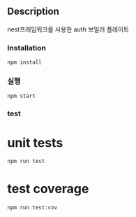 ## Description
nest프레임워크를 사용한 auth 보일러 플레이트

### Installation
```
npm install
```

### 실행
```
npm start
```

### test

# unit tests
```
npm run test
```

# test coverage
```
npm run test:cov
```